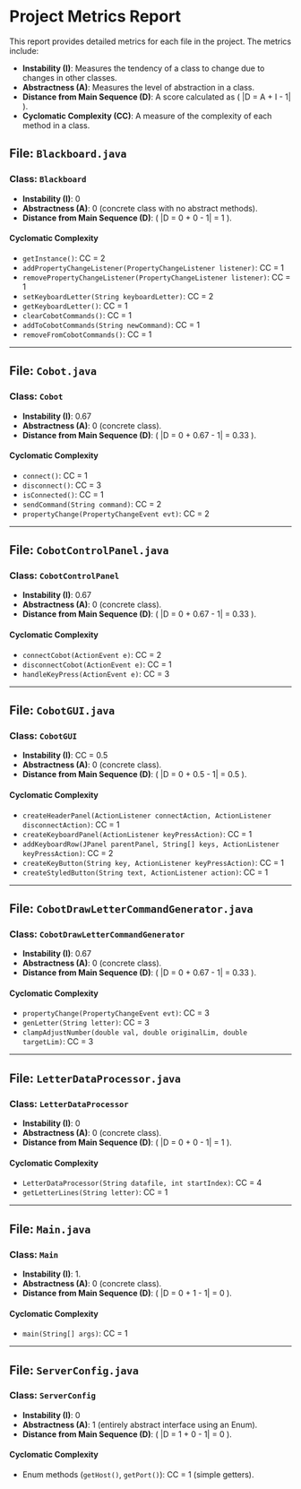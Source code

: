 # Project Metrics Report

This report provides detailed metrics for each file in the project. The metrics include:
- **Instability (I)**: Measures the tendency of a class to change due to changes in other classes.
- **Abstractness (A)**: Measures the level of abstraction in a class.
- **Distance from Main Sequence (D)**: A score calculated as \( |D = A + I - 1| \).
- **Cyclomatic Complexity (CC)**: A measure of the complexity of each method in a class.

## File: `Blackboard.java`

### Class: `Blackboard`
- **Instability (I)**: 0
- **Abstractness (A)**: 0 (concrete class with no abstract methods).
- **Distance from Main Sequence (D)**: \( |D = 0 + 0 - 1| = 1 \).

#### Cyclomatic Complexity
- `getInstance()`: CC = 2
- `addPropertyChangeListener(PropertyChangeListener listener)`: CC = 1
- `removePropertyChangeListener(PropertyChangeListener listener)`: CC = 1
- `setKeyboardLetter(String keyboardLetter)`: CC = 2
- `getKeyboardLetter()`: CC = 1
- `clearCobotCommands()`: CC = 1
- `addToCobotCommands(String newCommand)`: CC = 1
- `removeFromCobotCommands()`: CC = 1

---

## File: `Cobot.java`

### Class: `Cobot`
- **Instability (I)**: 0.67
- **Abstractness (A)**: 0 (concrete class).
- **Distance from Main Sequence (D)**: \( |D = 0 + 0.67 - 1| = 0.33 \).

#### Cyclomatic Complexity
- `connect()`: CC = 1
- `disconnect()`: CC = 3
- `isConnected()`: CC = 1
- `sendCommand(String command)`: CC = 2
- `propertyChange(PropertyChangeEvent evt)`: CC = 2

---

## File: `CobotControlPanel.java`

### Class: `CobotControlPanel`
- **Instability (I)**: 0.67
- **Abstractness (A)**: 0 (concrete class).
- **Distance from Main Sequence (D)**: \( |D = 0 + 0.67 - 1| = 0.33 \).

#### Cyclomatic Complexity
- `connectCobot(ActionEvent e)`: CC = 2
- `disconnectCobot(ActionEvent e)`: CC = 1
- `handleKeyPress(ActionEvent e)`: CC = 3

---

## File: `CobotGUI.java`

### Class: `CobotGUI`
- **Instability (I)**: CC = 0.5
- **Abstractness (A)**: 0 (concrete class).
- **Distance from Main Sequence (D)**: \( |D = 0 + 0.5 - 1| = 0.5 \).

#### Cyclomatic Complexity
- `createHeaderPanel(ActionListener connectAction, ActionListener disconnectAction)`: CC = 1
- `createKeyboardPanel(ActionListener keyPressAction)`: CC = 1
- `addKeyboardRow(JPanel parentPanel, String[] keys, ActionListener keyPressAction)`: CC = 2
- `createKeyButton(String key, ActionListener keyPressAction)`: CC = 1
- `createStyledButton(String text, ActionListener action)`: CC = 1

---

## File: `CobotDrawLetterCommandGenerator.java`

### Class: `CobotDrawLetterCommandGenerator`
- **Instability (I)**: 0.67
- **Abstractness (A)**: 0 (concrete class).
- **Distance from Main Sequence (D)**: \( |D = 0 + 0.67 - 1| = 0.33 \).

#### Cyclomatic Complexity
- `propertyChange(PropertyChangeEvent evt)`: CC = 3
- `genLetter(String letter)`: CC = 3
- `clampAdjustNumber(double val, double originalLim, double targetLim)`: CC = 3

---

## File: `LetterDataProcessor.java`

### Class: `LetterDataProcessor`
- **Instability (I)**: 0
- **Abstractness (A)**: 0 (concrete class).
- **Distance from Main Sequence (D)**: \( |D = 0 + 0 - 1| = 1 \).

#### Cyclomatic Complexity
- `LetterDataProcessor(String datafile, int startIndex)`: CC = 4
- `getLetterLines(String letter)`: CC = 1

---

## File: `Main.java`

### Class: `Main`
- **Instability (I)**: 1.
- **Abstractness (A)**: 0 (concrete class).
- **Distance from Main Sequence (D)**: \( |D = 0 + 1 - 1| = 0 \).

#### Cyclomatic Complexity
- `main(String[] args)`: CC = 1 

---

## File: `ServerConfig.java`

### Class: `ServerConfig`
- **Instability (I)**: 0 
- **Abstractness (A)**: 1 (entirely abstract interface using an Enum).
- **Distance from Main Sequence (D)**: \( |D = 1 + 0 - 1| = 0 \).

#### Cyclomatic Complexity
- Enum methods (`getHost()`, `getPort()`): CC = 1 (simple getters).

